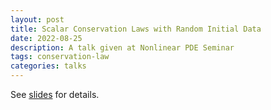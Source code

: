 ```yaml
---
layout: post
title: Scalar Conservation Laws with Random Initial Data
date: 2022-08-25 
description: A talk given at Nonlinear PDE Seminar
tags: conservation-law
categories: talks
---
```

See [slides](/assets/pdf/SCL_with_random_data.pdf) for details.